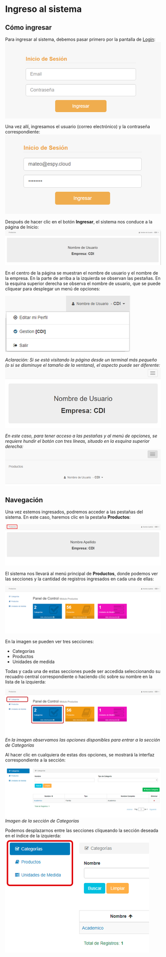# Ingreso al sistema

## Cómo ingresar

Para ingresar al sistema, debemos pasar primero por la pantalla de [Login](http://181.126.82.164:9000/):
![Login](./img/login.png)

Una vez allí, ingresamos el usuario (correo electrónico) y la contraseña correspondiente:
![Login Rellenado](./img/loginrellenado.png)

Después de hacer clic en el botón **Ingresar**, el sistema nos conduce a la página de Inicio:
![Pantalla de Inicio](./img/pantallainicio.png)

En el centro de la página se muestran el nombre de usuario y el nombre de la empresa.
En la parte de arriba a la izquierda se observan las pestañas.
En la esquina superior derecha se observa el nombre de usuario, que se puede cliquear para desplegar un menú de opciones:

![Menú de Opciones](./img/menuopciones.png)


*Aclaración: Si se está visitando la página desde un terminal más pequeño (o si se disminuye el tamaño de la ventana), el aspecto puede ser diferente:*
![Pantalla de Inicio pequeño](./img/iniciopequeno.png)

*En este caso, para tener acceso a las pestañas y al menú de opciones, se requiere hundir el botón con tres líneas, situado en la esquina superior derecha:*
![Desplegar menú de Inicio pequeño](./img/iniciopequenomenu.png)


## Navegación

Una vez estemos ingresados, podremos acceder a las pestañas del sistema. En este caso, haremos clic en la pestaña **Productos**:

![Pestaña productos marcada](./img/iniciopestana.png)

El sistema nos llevará al menú principal de **Productos**, donde podemos ver las secciones y la cantidad de registros ingresados en cada una de ellas:

![Menú principal de productos](./img/principalproductos.png)

En la imagen se pueden ver tres secciones:

* Categorías
* Productos
* Unidades de medida

Todas y cada una de estas secciones puede ser accedida seleccionando su recuadro central correspondiente o haciendo clic sobre su nombre en la lista de la izquierda:

![Entrar a una sección](./img/entraraseccion.png)
*En la imagen observamos las opciones disponibles para entrar a la sección de Categorías*

Al hacer clic en cualquiera de estas dos opciones, se mostrará la interfaz correspondiente a la sección:

![Sección de Categorías](./img/seccioncategorias.png)
*Imagen de la sección de Categorías*

Podemos desplazarnos entre las secciones cliqueando la sección deseada en el índice de la izquierda:
![Índice de Secciones](./img/indicesecciones.png)